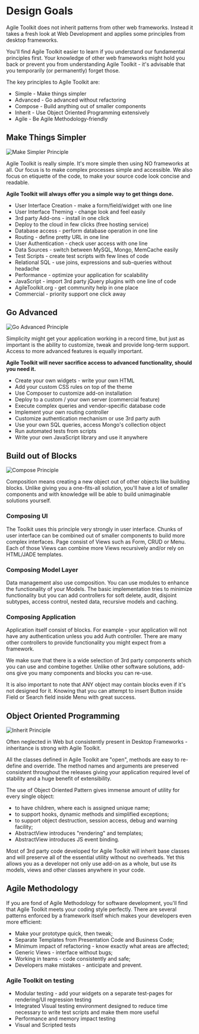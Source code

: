 # Design Goals

Agile Toolkit does not inherit patterns from other web frameworks. Instead it takes a fresh look at Web Development and applies some principles from desktop frameworks.

You'll find Agile Toolkit easier to learn if you understand our fundamental principles first. Your knowledge of other web frameworks might hold you back or prevent you from understanding Agile Toolkit - it's advisable that you temporarily (or permanently) forget those.

The key principles to Agile Toolkit are:

* Simple - Make things simpler
* Advanced - Go advanced without refactoring
* Compose - Build anything out of smaller components
* Inherit - Use Object Oriented Programming extensively
* Agile - Be Agile Methodology-friendly

## Make Things Simpler

![Make Simpler Principle](design/simple-principle.png)

Agile Toolkit is really simple. It's more simple then using NO frameworks at all. Our focus is to make complex processes simple and accessible. We also focus on etiquette of the code, to make your source code look concise and readable.

**Agile Toolkit will always offer you a simple way to get things done.**

* User Interface Creation - make a form/field/widget with one line
* User Interface Theming - change look and feel easily
* 3rd party Add-ons - install in one click
* Deploy to the cloud in few clicks (free hosting service)
* Database access - perform database operation in one line
* Routing - define pretty URL in one line
* User Authentication - check user access with one line
* Data Sources - switch between MySQL, Mongo, MemCache easily
* Test Scripts - create test scripts with few lines of code
* Relational SQL - use joins, expressions and sub-queries without headache
* Performance - optimize your application for scalability
* JavaScript - import 3rd party jQuery plugins with one line of code
* AgileToolkit.org - get community help in one place
* Commercial - priority support one click away

## Go Advanced

![Go Advanced Principle](design/advanced-principle.png)

Simplicity might get your application working in a record time, but just as important is the ability to customize, tweak and provide long-term support. Access to more advanced features is equally important.

**Agile Toolkit will never sacrifice access to advanced functionality, should you need it.**

* Create your own widgets - write your own HTML
* Add your custom CSS rules on top of the theme
* Use Composer to customize add-on installation
* Deploy to a custom / your own server (commercial feature)
* Execute complex queries and vendor-specific database code
* Implement your own routing controller
* Customize authentication mechanism or use 3rd party auth
* Use your own SQL queries, access Mongo's collection object
* Run automated tests from scripts
* Write your own JavaScript library and use it anywhere


## Build out of Blocks

![Compose Principle](design/compose-principle.png)

Composition means creating a new object out of other objects like building blocks. Unlike giving you a one-fits-all solution, you'll have a lot of smaller components and with knowledge will be able to build unimaginable solutions yourself.

### Composing UI

The Toolkit uses this principle very strongly in user interface. Chunks of user interface can be combined out of smaller components to build more complex interfaces. Page consist of Views such as Form, CRUD or Menu. Each of those Views can combine more Views recursively and/or rely on HTML/JADE templates.

### Composing Model Layer

Data management also use composition. You can use modules to enhance the functionality of your Models. The basic implementation tries to minimize functionality but you can add controllers for soft delete, audit, disjoint subtypes, access control, nested data, recursive models and caching.

### Composing Application

Application itself consist of blocks. For example - your application will not have any authentication unless you add Auth controller. There are many other controllers to provide functionality you might expect from a framework.

We make sure that there is a wide selection of 3rd party components which you can use and combine together. Unlike other software solutions, add-ons give you many components and blocks you can re-use.

It is also important to note that ANY object may contain blocks even if it's not designed for it. Knowing that you can attempt to insert Button inside Field or Search field inside Menu with great success.

## Object Oriented Programming

![Inherit Principle](design/inherit-principle.png)

Often neglected in Web but consistently present in Desktop Frameworks - inheritance is strong with Agile Toolkit.

All the classes defined in Agile Toolkit are "open", methods are easy to re-define and override. The method names and arguments are preserved consistent throughout the releases giving your application required level of stability and a huge benefit of extensibility.

The use of Object Oriented Pattern gives immense amount of utility for every single object:

* to have children, where each is assigned unique name;
* to support hooks, dynamic methods and simplified exceptions;
* to support object destruction, session access, debug and warning facility;
* AbstractView introduces "rendering" and templates;
* AbstractView introduces JS event binding.

Most of 3rd party code developed for Agile Toolkit will inherit base classes and will preserve all of the essential utility without no overheads. Yet this allows you as a developer not only use add-on as a whole, but use its models, views and other classes anywhere in your code.

## Agile Methodology

If you are fond of Agile Methodology for software development, you'll find that Agile Toolkit meets your coding style perfectly. There are several patterns enforced by a framework itself which makes your developers even more efficient:

* Make your prototype quick, then tweak;
* Separate Templates from Presentation Code and Business Code;
* Minimum impact of refactoring - know exactly what areas are affected;
* Generic Views - interface without bugs;
* Working in teams - code consistently and safe;
* Developers make mistakes - anticipate and prevent.

### Agile Toolkit on testing

* Modular testing - add your widgets on a separate test-pages for rendering/UI regression testing
* Integrated Visual testing environment designed to reduce time necessary to write test scripts and make them more useful
* Performance and memory impact testing
* Visual and Scripted tests
